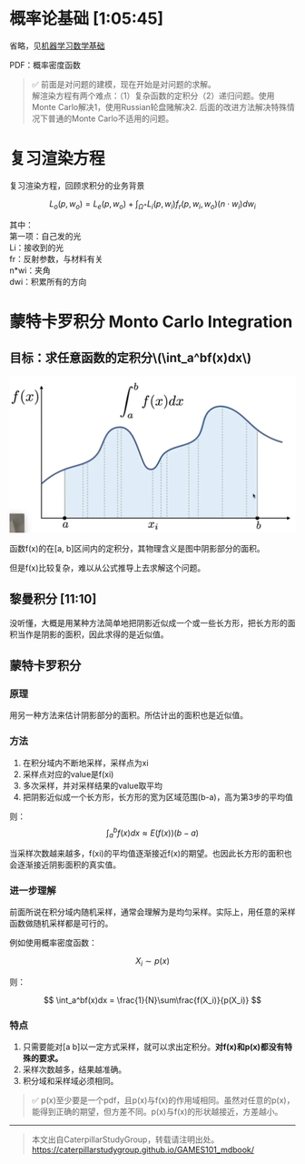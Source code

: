 # 概率论基础 [1:05:45]

省略，见[机器学习数学基础](https://windmissing.github.io/mathematics_basic_for_ML/)

PDF：概率密度函数

> &#x2705; 前面是对问题的建模，现在开始是对问题的求解。  
解渲染方程有两个难点：（1）复杂函数的定积分（2）递归问题。使用Monte Carlo解决1，使用Russian轮盘赌解决2. 后面的改进方法解决特殊情况下普通的Monte Carlo不适用的问题。  

# 复习渲染方程

复习渲染方程，回顾求积分的业务背景

$$
L_o(p, w_o) = L_e(p, w_o) + \int_{\Omega^+}L_i(p, w_i)f_r(p, w_i, w_o)(n\cdot w_i)dw_i
$$

其中：  
第一项：自己发的光  
Li：接收到的光  
fr：反射参数，与材料有关  
n*wi：夹角  
dwi：积累所有的方向

# 蒙特卡罗积分 Monto Carlo Integration

## 目标：求任意函数的定积分\\(\int_a^bf(x)dx\\)  

![](../assets/129.PNG)

函数f(x)的在[a, b]区间内的定积分，其物理含义是图中阴影部分的面积。  

但是f(x)比较复杂，难以从公式推导上去求解这个问题。  

## 黎曼积分 [11:10]

没听懂，大概是用某种方法简单地把阴影近似成一个或一些长方形，把长方形的面积当作是阴影的面积，因此求得的是近似值。

## 蒙特卡罗积分

### 原理

用另一种方法来估计阴影部分的面积。所估计出的面积也是近似值。  

### 方法

1. 在积分域内不断地采样，采样点为xi
2. 采样点对应的value是f(xi)
3. 多次采样，并对采样结果的value取平均
4. 把阴影近似成一个长方形，长方形的宽为区域范围(b-a)，高为第3步的平均值

则：  
$$
\int_a^bf(x)dx \approx E(f(x))(b-a)
$$

当采样次数越来越多，f(xi)的平均值逐渐接近f(x)的期望。也因此长方形的面积也会逐渐接近阴影面积的真实值。  

### 进一步理解

前面所说在积分域内随机采样，通常会理解为是均匀采样。实际上，用任意的采样函数做随机采样都是可行的。  

例如使用概率密度函数：

$$
X_i \sim p(x)
$$

则：  

$$
\int_a^bf(x)dx = \frac{1}{N}\sum\frac{f(X_i)}{p(X_i)}
$$

### 特点

1. 只需要能对[a b]以一定方式采样，就可以求出定积分。**对f(x)和p(x)都没有特殊的要求。**  
2. 采样次数越多，结果越准确。  
3. 积分域和采样域必须相同。

> &#x2705; p(x)至少要是一个pdf，且p(x)与f(x)的作用域相同。虽然对任意的p(x)，能得到正确的期望，但方差不同。p(x)与f(x)的形状越接近，方差越小。  

------------------------------

> 本文出自CaterpillarStudyGroup，转载请注明出处。  
> https://caterpillarstudygroup.github.io/GAMES101_mdbook/